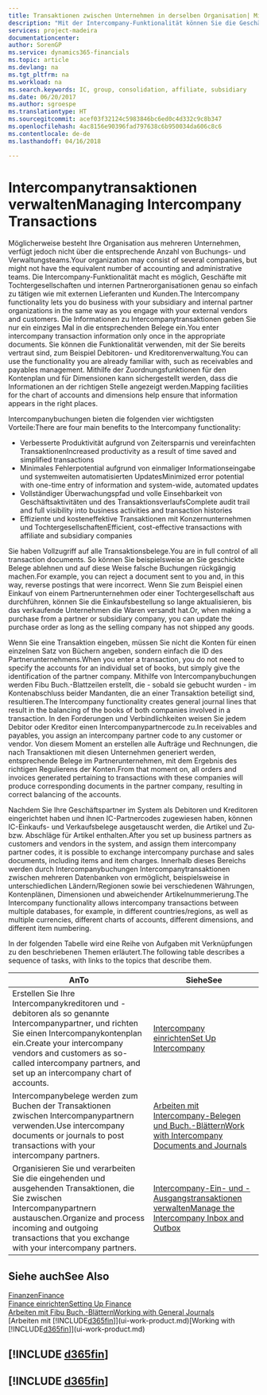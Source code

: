 ```yaml
---
title: Transaktionen zwischen Unternehmen in derselben Organisation| Microsoft Docs
description: "Mit der Intercompany-Funktionalität können Sie die Geschäftsvorgänge und - transaktionen zwischen Unternehmen innerhalb derselben Organisation vereinfachen."
services: project-madeira
documentationcenter: 
author: SorenGP
ms.service: dynamics365-financials
ms.topic: article
ms.devlang: na
ms.tgt_pltfrm: na
ms.workload: na
ms.search.keywords: IC, group, consolidation, affiliate, subsidiary
ms.date: 06/20/2017
ms.author: sgroespe
ms.translationtype: HT
ms.sourcegitcommit: acef03f32124c5983846bc6ed0c4d332c9c8b347
ms.openlocfilehash: 4ac8156e90396fad797638c6b950034da606c8c6
ms.contentlocale: de-de
ms.lasthandoff: 04/16/2018

---
```

# <a name="managing-intercompany-transactions"></a><span data-ttu-id="1a9ba-103">Intercompanytransaktionen verwalten</span><span class="sxs-lookup"><span data-stu-id="1a9ba-103">Managing Intercompany Transactions</span></span>
<span data-ttu-id="1a9ba-104">Möglicherweise besteht Ihre Organisation aus mehreren Unternehmen, verfügt jedoch nicht über die entsprechende Anzahl von Buchungs- und Verwaltungsteams.</span><span class="sxs-lookup"><span data-stu-id="1a9ba-104">Your organization may consist of several companies, but might not have the equivalent number of accounting and administrative teams.</span></span> <span data-ttu-id="1a9ba-105">Die Intercompany-Funktionalität macht es möglich, Geschäfte mit Tochtergesellschaften und internen Partnerorganisationen genau so einfach zu tätigen wie mit externen Lieferanten und Kunden.</span><span class="sxs-lookup"><span data-stu-id="1a9ba-105">The Intercompany functionality lets you do business with your subsidiary and internal partner organizations in the same way as you engage with your external vendors and customers.</span></span> <span data-ttu-id="1a9ba-106">Die Informationen zu Intercompanytransaktionen geben Sie nur ein einziges Mal in die entsprechenden Belege ein.</span><span class="sxs-lookup"><span data-stu-id="1a9ba-106">You enter intercompany transaction information only once in the appropriate documents.</span></span> <span data-ttu-id="1a9ba-107">Sie können die Funktionalität verwenden, mit der Sie bereits vertraut sind, zum Beispiel Debitoren- und Kreditorenverwaltung.</span><span class="sxs-lookup"><span data-stu-id="1a9ba-107">You can use the functionality you are already familiar with, such as receivables and payables management.</span></span> <span data-ttu-id="1a9ba-108">Mithilfe der Zuordnungsfunktionen für den Kontenplan und für Dimensionen kann sichergestellt werden, dass die Informationen an der richtigen Stelle angezeigt werden.</span><span class="sxs-lookup"><span data-stu-id="1a9ba-108">Mapping facilities for the chart of accounts and dimensions help ensure that information appears in the right places.</span></span>  

<span data-ttu-id="1a9ba-109">Intercompanybuchungen bieten die folgenden vier wichtigsten Vorteile:</span><span class="sxs-lookup"><span data-stu-id="1a9ba-109">There are four main benefits to the Intercompany functionality:</span></span>  

- <span data-ttu-id="1a9ba-110">Verbesserte Produktivität aufgrund von Zeitersparnis und vereinfachten Transaktionen</span><span class="sxs-lookup"><span data-stu-id="1a9ba-110">Increased productivity as a result of time saved and simplified transactions</span></span>  
- <span data-ttu-id="1a9ba-111">Minimales Fehlerpotential aufgrund von einmaliger Informationseingabe und systemweiten automatisierten Updates</span><span class="sxs-lookup"><span data-stu-id="1a9ba-111">Minimized error potential with one-time entry of information and system-wide, automated updates</span></span>  
- <span data-ttu-id="1a9ba-112">Vollständiger Überwachungspfad und volle Einsehbarkeit von Geschäftsaktivitäten und des Transaktionsverlaufs</span><span class="sxs-lookup"><span data-stu-id="1a9ba-112">Complete audit trail and full visibility into business activities and transaction histories</span></span>  
- <span data-ttu-id="1a9ba-113">Effiziente und kosteneffektive Transaktionen mit Konzernunternehmen und Tochtergesellschaften</span><span class="sxs-lookup"><span data-stu-id="1a9ba-113">Efficient, cost-effective transactions with affiliate and subsidiary companies</span></span>  

<span data-ttu-id="1a9ba-114">Sie haben Vollzugriff auf alle Transaktionsbelege.</span><span class="sxs-lookup"><span data-stu-id="1a9ba-114">You are in full control of all transaction documents.</span></span> <span data-ttu-id="1a9ba-115">So können Sie beispielsweise an Sie geschickte Belege ablehnen und auf diese Weise falsche Buchungen rückgängig machen.</span><span class="sxs-lookup"><span data-stu-id="1a9ba-115">For example, you can reject a document sent to you and, in this way, reverse postings that were incorrect.</span></span> <span data-ttu-id="1a9ba-116">Wenn Sie zum Beispiel einen Einkauf von einem Partnerunternehmen oder einer Tochtergesellschaft aus durchführen, können Sie die Einkaufsbestellung so lange aktualisieren, bis das verkaufende Unternehmen die Waren versandt hat.</span><span class="sxs-lookup"><span data-stu-id="1a9ba-116">Or, when making a purchase from a partner or subsidiary company, you can update the purchase order as long as the selling company has not shipped any goods.</span></span>  

<span data-ttu-id="1a9ba-117">Wenn Sie eine Transaktion eingeben, müssen Sie nicht die Konten für einen einzelnen Satz von Büchern angeben, sondern einfach die ID des Partnerunternehmens.</span><span class="sxs-lookup"><span data-stu-id="1a9ba-117">When you enter a transaction, you do not need to specify the accounts for an individual set of books, but simply give the identification of the partner company.</span></span> <span data-ttu-id="1a9ba-118">Mithilfe von Intercompanybuchungen werden Fibu Buch.-Blattzeilen erstellt, die - sobald sie gebucht wurden - im Kontenabschluss beider Mandanten, die an einer Transaktion beteiligt sind, resultieren.</span><span class="sxs-lookup"><span data-stu-id="1a9ba-118">The Intercompany functionality creates general journal lines that result in the balancing of the books of both companies involved in a transaction.</span></span> <span data-ttu-id="1a9ba-119">In den Forderungen und Verbindlichkeiten weisen Sie jedem Debitor oder Kreditor einen Intercompanypartnercode zu.</span><span class="sxs-lookup"><span data-stu-id="1a9ba-119">In receivables and payables, you assign an intercompany partner code to any customer or vendor.</span></span> <span data-ttu-id="1a9ba-120">Von diesem Moment an erstellen alle Aufträge und Rechnungen, die nach Transaktionen mit diesen Unternehmen generiert werden, entsprechende Belege im Partnerunternehmen, mit dem Ergebnis des richtigen Regulierens der Konten.</span><span class="sxs-lookup"><span data-stu-id="1a9ba-120">From that moment on, all orders and invoices generated pertaining to transactions with these companies will produce corresponding documents in the partner company, resulting in correct balancing of the accounts.</span></span>  

 <span data-ttu-id="1a9ba-121">Nachdem Sie Ihre Geschäftspartner im System als Debitoren und Kreditoren eingerichtet haben und ihnen IC-Partnercodes zugewiesen haben, können IC-Einkaufs- und Verkaufsbelege ausgetauscht werden, die Artikel und Zu- bzw. Abschläge für Artikel enthalten.</span><span class="sxs-lookup"><span data-stu-id="1a9ba-121">After you set up business partners as customers and vendors in the system, and assign them intercompany partner codes, it is possible to exchange intercompany purchase and sales documents, including items and item charges.</span></span> <span data-ttu-id="1a9ba-122">Innerhalb dieses Bereichs werden durch Intercompanybuchungen Intercompanytransaktionen zwischen mehreren Datenbanken von  ermöglicht, beispielsweise in unterschiedlichen Ländern/Regionen sowie bei verschiedenen Währungen, Kontenplänen, Dimensionen und abweichender Artikelnummerierung.</span><span class="sxs-lookup"><span data-stu-id="1a9ba-122">The Intercompany functionality allows intercompany transactions between multiple databases, for example, in different countries/regions, as well as multiple currencies, different charts of accounts, different dimensions, and different item numbering.</span></span>  

<span data-ttu-id="1a9ba-123">In der folgenden Tabelle wird eine Reihe von Aufgaben mit Verknüpfungen zu den beschriebenen Themen erläutert.</span><span class="sxs-lookup"><span data-stu-id="1a9ba-123">The following table describes a sequence of tasks, with links to the topics that describe them.</span></span>

 |<span data-ttu-id="1a9ba-124">An</span><span class="sxs-lookup"><span data-stu-id="1a9ba-124">To</span></span> |<span data-ttu-id="1a9ba-125">Siehe</span><span class="sxs-lookup"><span data-stu-id="1a9ba-125">See</span></span>|
 |---|---|
 |<span data-ttu-id="1a9ba-126">Erstellen Sie Ihre Intercompanykreditoren und -debitoren als so genannte Intercompanypartner, und richten Sie einen Intercompanykontenplan ein.</span><span class="sxs-lookup"><span data-stu-id="1a9ba-126">Create your intercompany vendors and customers as so-called intercompany partners, and set up an intercompany chart of accounts.</span></span>|[<span data-ttu-id="1a9ba-127">Intercompany einrichten</span><span class="sxs-lookup"><span data-stu-id="1a9ba-127">Set Up Intercompany</span></span>](intercompany-how-setup.md)|
 |<span data-ttu-id="1a9ba-128">Intercompanybelege werden zum Buchen der Transaktionen zwischen Intercompanypartnern verwenden.</span><span class="sxs-lookup"><span data-stu-id="1a9ba-128">Use intercompany documents or journals to post transactions with your intercompany partners.</span></span>|[<span data-ttu-id="1a9ba-129">Arbeiten mit Intercompany-Belegen und Buch.-Blättern</span><span class="sxs-lookup"><span data-stu-id="1a9ba-129">Work with Intercompany Documents and Journals</span></span>](intercompany-how-work-documents-journals.md)|
 |<span data-ttu-id="1a9ba-130">Organisieren Sie und verarbeiten Sie die eingehenden und ausgehenden Transaktionen, die Sie zwischen Intercompanypartnern austauschen.</span><span class="sxs-lookup"><span data-stu-id="1a9ba-130">Organize and process incoming and outgoing transactions that you exchange with your intercompany partners.</span></span>|[<span data-ttu-id="1a9ba-131">Intercompany-Ein- und -Ausgangstransaktionen verwalten</span><span class="sxs-lookup"><span data-stu-id="1a9ba-131">Manage the Intercompany Inbox and Outbox</span></span>](intercompany-how-manage-intercompany-inbox.md)|

## <a name="see-also"></a><span data-ttu-id="1a9ba-132">Siehe auch</span><span class="sxs-lookup"><span data-stu-id="1a9ba-132">See Also</span></span>
[<span data-ttu-id="1a9ba-133">Finanzen</span><span class="sxs-lookup"><span data-stu-id="1a9ba-133">Finance</span></span>](finance.md)  
[<span data-ttu-id="1a9ba-134">Finance einrichten</span><span class="sxs-lookup"><span data-stu-id="1a9ba-134">Setting Up Finance</span></span>](finance-setup-finance.md)  
[<span data-ttu-id="1a9ba-135">Arbeiten mit Fibu Buch.-Blättern</span><span class="sxs-lookup"><span data-stu-id="1a9ba-135">Working with General Journals</span></span>](ui-work-general-journals.md)  
<span data-ttu-id="1a9ba-136">[Arbeiten mit [!INCLUDE[d365fin](includes/d365fin_md.md)]](ui-work-product.md)</span><span class="sxs-lookup"><span data-stu-id="1a9ba-136">[Working with [!INCLUDE[d365fin](includes/d365fin_md.md)]](ui-work-product.md)</span></span>

## [!INCLUDE [d365fin](includes/free_trial_md.md)]  
## [!INCLUDE [d365fin](includes/training_link_md.md)]

